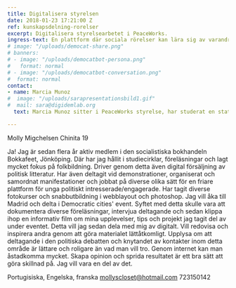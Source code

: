 ```yaml
---
title: Digitalisera styrelsen
date: 2018-01-23 17:21:00 Z
ref: kunskapsdelning-rorelser
excerpt: Digitalisera styrelsearbetet i PeaceWorks.
ingress-text: En plattform där sociala rörelser kan lära sig av varandra och sprida kunskap.
# image: "/uploads/democat-share.png"
# banners:
# - image: "/uploads/democatbot-persona.png"
#   format: normal
# - image: "/uploads/democatbot-conversation.png"
#  format: normal
contact:
- name: Marcia Munoz
#  image: "/uploads/sarapresentationsbild1.gif"
#  mail: sara@digidemlab.org
  text: Marcia Munoz sitter i PeaceWorks styrelse, har studerat en statsvetenskaplig utbildning och mångårigt engagemang i olika ideella organisationer.

---
```


Molly Migchelsen Chinita	19		

Ja! Jag är sedan flera år aktiv medlem i den socialistiska bokhandeln Bokkafeet, Jönköping. Där har jag hållit i studiecirklar, föreläsningar och lagt mycket fokus på folkbildning.  Driver genom detta även digital försäljning av politisk litteratur. Har även deltagit vid demonstrationer, organiserat och samordnat manifestationer och jobbat på diverse olika sätt för en friare plattform för unga politiskt intresserade/engagerade. Har tagit diverse fotokurser och snabbutbildning i webblayout och photoshop.	Jag vill åka till Madrid och delta i Democratic cities' event. Syftet med detta skulle vara att dokumentera diverse föreläsningar, intervjua deltagande och sedan klippa ihop en informativ film om mina upplevelser, tips och projekt jag tagit del av under eventet. Detta vill  jag sedan dela med mig av digitalt.	 Vill redovisa och inspirera andra genom att göra materialet lättåtkomligt. Upplysa om att deltagande i den politiska debatten och knytandet av kontakter inom detta område är lättare och roligare än vad man vill tro. Genom internet kan man åstadkomma mycket. Skapa opinion och sprida resultatet är ett bra sätt att göra skillnad på. Jag vill vara en del av det.

Portugisiska, Engelska, franska	mollyscloset@hotmail.com	723150142
